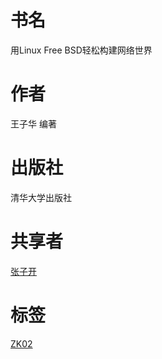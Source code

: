 # 书名 #
用Linux Free BSD轻松构建网络世界

# 作者 #
王子华 编著

# 出版社 #
清华大学出版社

# 共享者 #
[张子开](ZK.md)

# 标签 #
[ZK02](ZK02.md)